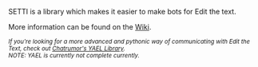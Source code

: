 SETTI is a library which makes it easier to make bots for Edit the text.

More information can be found on the [Wiki](https://github.com/Tikolu/SETTI/wiki).

<sub>_If you're looking for a more advanced and pythonic way of communicating with Edit the Text, check out [Chatrumor's YAEL Library](https://github.com/skipz36/YAEL).  
NOTE: YAEL is currently not complete currently._</sub>
